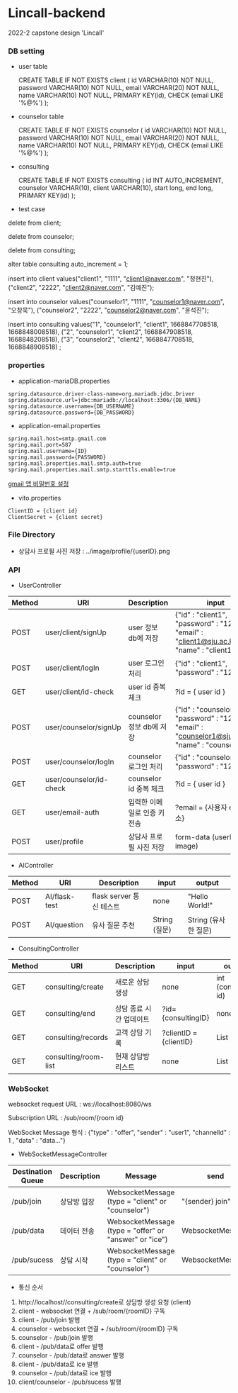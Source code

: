 # Lincall-backend
2022-2 capstone design 'Lincall'

### DB setting
* user table

  CREATE TABLE IF NOT EXISTS client (
  id VARCHAR(10) NOT NULL,
  password VARCHAR(10) NOT NULL,
  email VARCHAR(20) NOT NULL,
  name VARCHAR(10) NOT NULL,
  PRIMARY KEY(id),
  CHECK (email LIKE '%@%')
  );


* counselor table

  CREATE TABLE IF NOT EXISTS counselor (
  id VARCHAR(10) NOT NULL,
  password VARCHAR(10) NOT NULL,
  email VARCHAR(20) NOT NULL,
  name VARCHAR(10) NOT NULL,
  PRIMARY KEY(id),
  CHECK (email LIKE '%@%')
  );


* consulting

  CREATE TABLE IF NOT EXISTS consulting (
  id INT AUTO_INCREMENT,
  counselor VARCHAR(10),
  client VARCHAR(10),
  start long,
  end long,
  PRIMARY KEY(id)
  );
  

* test case

delete from client;

delete from counselor;

delete from consulting;

alter table consulting auto_increment = 1;

insert into client values("client1", "1111", "client1@naver.com", "정현진"), ("client2", "2222", "client2@naver.com", "김예진");

insert into counselor values("counselor1", "1111", "counselor1@naver.com", "오창묵"), ("counselor2", "2222", "counselor2@naver.com", "윤석진");

insert into consulting values("1", "counselor1", "client1", 1668847708518, 1668848008518), ("2", "counselor1", "client2", 1668847908518, 1668848208518), ("3", "counselor2", "client2", 1668847708518, 1668848908518) ;

### properties
* application-mariaDB.properties

```properties
spring.datasource.driver-class-name=org.mariadb.jdbc.Driver
spring.datasource.url=jdbc:mariadb://localhost:3306/{DB_NAME}
spring.datasource.username={DB_USERNAME}
spring.datasource.password={DB_PASSWORD}
```

* application-email.properties

```properties
spring.mail.host=smtp.gmail.com
spring.mail.port=587
spring.mail.username={ID}
spring.mail.password={PASSWORD}
spring.mail.properties.mail.smtp.auth=true
spring.mail.properties.mail.smtp.starttls.enable=true
```
 [gmail 앱 비밀번호 설정](https://support.google.com/mail/answer/185833?hl=ko)

* vito.properties

```properties
ClientID = {client id}
ClientSecret = {client secret}
```

### File Directory
* 상담사 프로필 사진 저장 : ../image/profile/{userID}.png


### API
* UserController

| Method | URI                   | Description         | input                                                                                      | output         |
|--------|-----------------------|---------------------|--------------------------------------------------------------------------------------------|----------------|
|POST| user/client/signUp    | user 정보 db에 저장    | {"id" : "client1", "password" : "1234", "email" : "client1@sju.ac.kr", "name" : "client1"} | boolean        |
|POST| user/client/logIn       | user 로그인 처리       | {"id" : "client1", "password" : "1234"}                                                    | User           |
|GET| user/client/id-check    | user id 중복 체크 | ?id = { user id }                                                                          | boolean        | 
|POST| user/counselor/signUp | counselor 정보 db에 저장    | {"id" : "counselor1", "password" : "1234", "email" : "counselor1@sju.ac.kr", "name" : "counselor1"} | boolean        |
|POST| user/counselor/logIn       | counselor 로그인 처리       | {"id" : "counselor1", "password" : "1234"}                                                      | User           |
|GET| user/counselor/id-check    | counselor id 중복 체크 | ?id = { user id }                                                                          | boolean        |
|GET| user/email-auth       | 입력한 이메일로 인증 키 전송 | ?email = {사용자 email 주소}                                                                    | String (인증키)   |
|POST| user/profile          | 상담사 프로필 사진 저장 | form-data (userID, image)                                                                  | none           |


* AIController

| Method | URI                   | Description         | input                                                                                      | output          |
|--------|-----------------------|---------------------|--------------------------------------------------------------------------------------------|-----------------|
|POST| AI/flask-test         | flask server 통신 테스트 | none                                                                                       | "Hello World!"  |
|POST| AI/question           | 유사 질문 추천 | String (질문)                                                                                | String (유사한 질문) |


* ConsultingController

| Method | URI                | Description | input                  | output              |
|--------|--------------------|------------|------------------------|---------------------|
| GET    | consulting/create  | 새로운 상담 생성  | none| int (consulting id) |
| GET    | consulting/end     | 상담 종료 시간 업데이트 | ?id={consultingID}     |none|
| GET    | consulting/records | 고객 상담 기록   | ?clientID = {clientID} | List<ConsultingView> |
|GET| consulting/room-list | 현재 상담방 리스트 | none|List<Room>|



### WebSocket 

websocket request URL  : ws://localhost:8080/ws

Subscription URL : /sub/room/{room id}

WebSocket Message 형식 : {"type" : "offer", "sender" : "user1", "channelId" : 1 , "data" : "data..."}

* WebSocketMessageController

| Destination Queue | Description | Message                                               | send             |
|-------------------|------------|-------------------------------------------------------|------------------|
| /pub/join         | 상담방 입장     | WebsocketMessage (type = "client" or "counselor")     | "{sender} join"  |
| /pub/data         | 데이터 전송     | WebsocketMessage (type = "offer" or "answer" or "ice") | WebsocketMessage |
| /pub/sucess       | 상담 시작 | WebsocketMessage (type = "client" or "counselor") | WebsocketMessage |

* 통신 순서
1. http://localhost//consulting/create로 상담방 생성 요청 (client)
2. client - websocket 연결 + /sub/room/{roomID} 구독
3. client - /pub/join 발행
4. counselor - websocket 연결 + /sub/room/{roomID} 구독
5. counselor - /pub/join 발행
6. client - /pub/data로 offer 발행
7. counselor - /pub/data로 answer 발행
8. client - /pub/data로 ice 발행
9. counselor - /pub/data로 ice 발행
10. client/counselor - /pub/sucess 발행